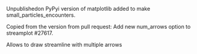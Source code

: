 Unpublishedon PyPyi version of matplotlib added to make small_particles_encounters.

Copied from the version from pull request: Add new num_arrows option to streamplot #27617.

Allows to draw streamline with multiple arrows